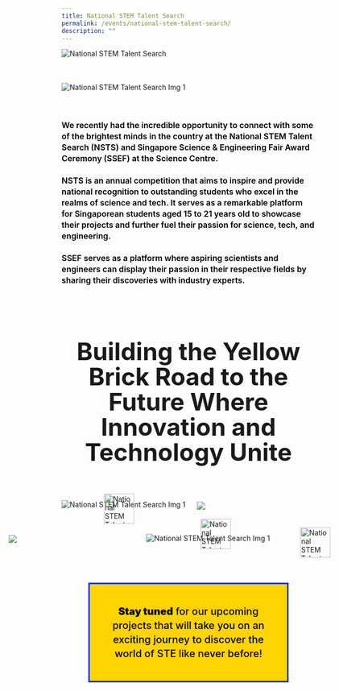```yaml
---
title: National STEM Talent Search
permalink: /events/national-stem-talent-search/
description: ""
---
```

<style>

.container {  
position: relative;  
width: 100%;  
height: 0;  
padding-bottom: 56.25%;  
}  
.title-section{
font-size: 48px;
line-height: 50px;
font-weight: 700;
	color: #0037cc;
	margin: 50px 0 30px
	}
.subtitle-main{
color: #1237CA;
font-weight: 500;
font-size: 20px;
}
.content pre{
display: none
}
.text-center{text-align: center}
.col-sm-6{width: 50%}
.col-12{width: 100%}
.recruitment-row{display: flex; align-items: center; margin-bottom: 75px !important}
.text-bold p{    
font-size: initial;
line-height: 22px;
font-weight: 600;
}
.title-page-stem{margin-bottom: 50px !important}
.main-image-stem {margin-bottom: 40px !important}
.desktop-only{display: block !important}
.mobile-only{display: none !important}
.text-blue{color: var(\\-\-blue)}
.content pre{display: none}
.bp-breadcrumb ul{padding-left: 0}
.title-section{font-size: 48px;line-height: 50px;font-weight: 700; margin-bottom: 30px}
.img-pull-left{position: relative}
.col-sm-12{width: 100%}
.col-sm-8{width: 66.6666%}
.section-2-text-box{width: 340px;position: absolute;top: 12.5%;left: 80%;}
#stem-section-2{margin: 50px 0 30px;}
.stem-row-1{display: flex; flex-direction: column;}
.stem-row-1 .title-section{margin-bottom: 30px}
	p{color: #000 !important}
.icon-4{position: absolute;bottom: 10px;height: 40px;width: 40px !important;left: -15%;}
.bottom-navigation p{color: #fff !important}
@media (max-width: 1280px) {
.section-2-text-box p{font-size: 14px !important; line-height: 18px !important}.icon-4{position: absolute;bottom: 0;height: 40px;width: 40px;left: -15%;}
}
@media (max-width: 600px) {
.title-section{font-size: 30px;line-height: 35px;font-weight: 900; margin-bottom: 30px}
.col-sm-6{width: 100%}

.recruitment-row{display: flex; flex-direction: column; align-items: center; margin-bottom: 30px !important}

.subtitle-main{line-height: 1.5rem}

.desktop-only{display: none !important}

.mobile-only{display: block !important}

.map-column{height: 200px}

.map-truck{height: 200px}

.school-box label{font-size:16px; font-weight: 700}

.school-box-list{width: 90% !important}

.title-section{width: 100%; margin: auto}

.mobile-row-padding{padding: 0 20px}

#gallery .row{padding: 0 10px}

#gallery .col-sm-4{width: 50%;padding: 10px}

.gallery-image{padding: 0}

.who-says-title{margin-top: 25px}

.content .subtitle-main{padding: 0 20px}

.title-item-truck h2{font-size: 18px}

.title-item-truck h2{line-height: 25px}

.content center, .content li, .content p.subtitle-main{margin-top: 2rem;margin-bottom: 2rem;line-height: 140%; font-size: 16px}

.subtitle-main b{font-size: 16px !important}

.content p:last-child{margin-bottom:  10px !important}

.subtitle-top{text-align: center}

}

</style>
				
<section class="header-nav-white" id="stem-section-1" style="padding-top: 0">
	<div class="container">
		<div class="row mb-5 stem-row-1" style="">
			<div class="col-sm-12">
				<div class="text-left mb-2">
					<img style="width: auto" class="desktop-only title-page-stem" alt="National STEM Talent Search" src="https://raw.githubusercontent.com/isomerpages/psd-ste-whats-next/staging/images/National%20STEM%20Talent%20Search/stem-title-web-2.png">
					<img style="width: 60%; margin-right: 40%" class="mobile-only title-page-stem" alt="National STEM Talent Search" src="https://raw.githubusercontent.com/isomerpages/psd-ste-whats-next/staging/images/National%20STEM%20Talent%20Search/stem-title-mobile-2.png">
				</div>
				<div class="text-left mb-5">
					<img style="width: auto" class="main-image-stem" alt="National STEM Talent Search Img 1" src="https://raw.githubusercontent.com/isomerpages/psd-ste-whats-next/staging/images/National%20STEM%20Talent%20Search/stem-img-1.png">
				</div>
				<div class="text-left text-bold pb-2">
					<p style="font-size: 16px; line-height: 22px;   font-weight: 600;">
						We recently had the incredible opportunity to connect with some of the brightest minds in the country at the National STEM Talent Search (NSTS) and Singapore Science &amp; Engineering Fair Award Ceremony (SSEF) at the Science Centre. <br> <br> NSTS is an annual competition that aims to inspire and provide national recognition to outstanding students who excel in the realms of science and tech. It serves as a remarkable platform for Singaporean students aged 15 to 21 years old to showcase their projects and further fuel their passion for science, tech, and engineering. <br> <br> SSEF serves as a platform where aspiring scientists and engineers can display their passion in their respective fields by sharing their discoveries with industry experts.
				</p>
				</div>
			</div>
		</div>
	</div>
</section>
<section style="" id="stem-section-2" class="header-nav-white">
	<div class="container">
		<div style="" class="row mb-5 stem-row-1">
			<div class="col-sm-12">
				<div class="text-center">
					<h1 class="title-section text-blue" style="margin-bottom: 70px; margin-top: 40px">Building the Yellow Brick Road to the Future Where Innovation and Technology Unite</h1>
				</div>
			</div>
			<div class="col-sm-12 mobile-only">
				<img src="https://raw.githubusercontent.com/isomerpages/psd-ste-whats-next/staging/images/National%20STEM%20Talent%20Search/stem-img-2-mobile.png" style="width: 100%">
				<p style="font-size: 16px; line-height: 22px;font-weight: 600;">We were excited to share innovative projects from public service STE agencies with these budding young talents, and what better way to celebrate their achievements than with some delicious bubble tea and an exclusive sneak peek into our upcoming CTRL+SHIFT projects?</p>
				<img src="https://raw.githubusercontent.com/isomerpages/psd-ste-whats-next/staging/images/National%20STEM%20Talent%20Search/stem-img-3-mobile.png" style="width: 100%">
				<p style="font-size: 16px; line-height: 22px;font-weight: 600;">Our industry experts shared their inspiring stories and tips on what it's really like to work in their field, setting the stage for these students to explore the endless possibilities of STE. With boundless creativity and impressive knowledge, these aspiring students are the next generation to lead the charge in creating change with STE, and we're excited to see where their passions will take them next.</p>
			</div>
			<div class="col-sm-8 section-2-row-1 desktop-only">
				<div class="img-pull-left">
					<img src="https://raw.githubusercontent.com/isomerpages/psd-ste-whats-next/staging/images/National%20STEM%20Talent%20Search/stem-img-2.png" alt="National STEM Talent Search Img 1" style="width: auto">
					<div class="section-2-text-box">
							<img src="https://raw.githubusercontent.com/isomerpages/psd-ste-whats-next/staging/images/National%20STEM%20Talent%20Search/textbox-1-web.png">
					</div>
					<img src="https://raw.githubusercontent.com/isomerpages/psd-ste-whats-next/staging/images/National%20STEM%20Talent%20Search/icon-water.png" alt="National STEM Talent Search Img 1" class="icon-1" style="position: absolute;bottom: -30px;height: 60px;width: 60px;left: 25%;">
				</div>
			</div>
			<div class="col-sm-8 section-2-row-1 desktop-only" style="margin-left: 33.333%; margin-top: 50px">
				<div class="img-pull-left">
					<img src="https://raw.githubusercontent.com/isomerpages/psd-ste-whats-next/staging/images/National%20STEM%20Talent%20Search/stem-img-3.png" alt="National STEM Talent Search Img 1" style="width: auto">
						<div class="section-2-text-box" style="width: 340px;position: absolute;top: 9%;right: 80%; left: auto">
							<img src="https://raw.githubusercontent.com/isomerpages/psd-ste-whats-next/staging/images/textbox-2.png">
					</div>
					<img src="https://raw.githubusercontent.com/isomerpages/psd-ste-whats-next/staging/images/National%20STEM%20Talent%20Search/icon-arrow.png" alt="National STEM Talent Search Img 1" class="icon-2" style="position: absolute;bottom: -30px;right: -30px;height: 60px;width: 60px;">
					<img src="https://raw.githubusercontent.com/isomerpages/psd-ste-whats-next/staging/images/National%20STEM%20Talent%20Search/icon-sun.png" alt="National STEM Talent Search Img 1" class="icon-3" style="position: absolute;top: -30px;height: 60px;width: 60px;right: 50%;">
				</div>
			</div>
		</div>
	</div>
</section>
<section class="header-nav-white desktop-only" id="stem-section-2" style="">
	<div class="container">
		<div class="row mb-5 stem-row-1" style="display: flex; align-items: center">
			<div style="border: 3px solid #0037CC;background: #FFD400 ;padding: 20px;width: 70%; text-align: center; margin-top: 30px" class="yellow-box">
				<p style="font-size: 20px; line-height: 28px;   font-weight: 500;"><span style="font-weight: 900;">Stay tuned</span> for our upcoming projects that will take you on an exciting journey to discover the world of STE like never before!</p>
			</div>
		</div>
	</div>
</section>
<section class="header-nav-white mobile-only" id="stem-section-2" style="">
	<div class="container">
		<div class="row mb-5 stem-row-1" style="display: flex; align-items: center">
			<div style="border: 3px solid #0037CC;background: #FFD400 ;padding: 20px;width: 100%; text-align: center; margin-top: 30px" class="yellow-box">
				<p style="font-size: 18px; line-height: 24px;font-weight: 500;"><span style="font-weight: 900;">Stay tuned</span> for our upcoming projects that will take you on an exciting journey to discover the world of STE like never before!</p>
			</div>
		</div>
	</div>
</section>